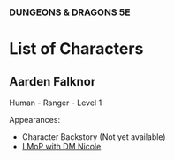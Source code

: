 ### DUNGEONS & DRAGONS 5E

# List of Characters

## Aarden Falknor

Human - Ranger - Level 1

Appearances:
- Character Backstory (Not yet available)
- [LMoP with DM Nicole](/session/2021-lmop-with-dm-nicole)

